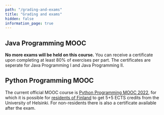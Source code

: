 ```yaml
---
path: "/grading-and-exams"
title: "Grading and exams"
hidden: false
information_page: true
---
```


## Java Programming MOOC
<strong>No more exams will be held on this course.</strong> You can receive a certificate upon completing at least 80% of exercises per part. The certificates are seperate for Java Programming I and Java Programming II.

## Python Programming MOOC
The current official MOOC course is [Python Programming MOOC 2022](https://programming-22.mooc.fi), for which it is possible for [residents of Finland](https://programming-22.mooc.fi/faq#can-i-receive-official-study-credits-for-this-course) to get 5+5 ECTS credits from the University of Helsinki. For non-residents there is also a certificate available after the exam.

<!--
The Java Programming MOOC contains University of Helsinki's courses Introduction to Programming (parts 1-7) and Advanced Course in Programming (parts 8-14). A free online exam will be held for both parts and both will be graded seperately.

The exam corresponding to Introduction to Programming is to be completed after parts 1-7. Likewise, the exam corresponding to Advanced Course in Programming is to be completed after parts 8-14.

Both exams will be held on several different days. You can attend the exam on any of these days. You may attend multiple exams and only the best grade will be registered.

## Upcoming exams

**There are no upcoming exams.**

The final exam was in January 2021.

## Points

Exercise points are given for all completed exercises in all parts. You can find a part's exercises in the "List of exercises in this part" dropdown on the summary page of each part. You can view your progression from the blue circle at the bottom right of the course page.

# Course grading

Two grades will be given for the Java Programming MOOC that correspond to courses Introduction to Programming (parts 1-7) and Advanced Course in Programming (parts 8-14). Both will be graded on the following scale:

<table>
    <thead>
    <tr>
        <th>Course Points</th>
        <th>Grade</th>
    </tr>
    </thead>
    <tbody>
    <tr>
        <td>90% or over</td>
        <td>5</td>
    </tr>
    <tr>
        <td>80% or over, below 90%</td>
        <td>4</td>
    </tr>
    <tr>
        <td>70% or over, below 80%</td>
        <td>3</td>
    </tr>
    <tr>
        <td>60% or over, alle 70%</td>
        <td>2</td>
    </tr>
    <tr>
        <td>50% or over, below 60%</td>
        <td>1</td>
    </tr>
    <tr>
        <td>below 50%</td>
        <td>failed</td>
    </tr>
    </tbody>
</table>

The grading works as follows:

The grade is based on both completed exercises (50% of course points) as well as the exam (50% of course points). This means that the course points for the scale can be calculated by adding together the exercise points for each part from the point visualization (blue circle at the bottom right of this page) and the points from the exam.

You may attend the exam once you have gotten at least 25% of each part's programming exercise points.

##### Minimum point treshold

To pass each course you must receive at least half of the corresponding exam's points.
-->
<!--

Arvostelu toimii seuraavasti:

Kurssissa arvostelu perustuu sekä tehtyihin tehtäviin (50% kokonaispisteistä) että kokeeseen (50% kokonaispisteistä). Tämä tarkoittaa sitä, että arvosteluasteikon kokonaispisteet saadaan laskemalla tämän sivun pistevisualisaation (sininen pallo oikeassa alakulmassa) kurssipisteet ja saamasi koepisteet yhteen.

Kokeeseen saa osallistua kun on tehnyt vähintään 25% jokaisen osan ohjelmointitehtävien pisteistä.

#### Koeleikkuri

Molemmissa kursseissa kokeesta tulee saada vähintään puolet kokeen pisteistä kurssin läpäiseksi. -->
